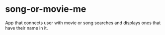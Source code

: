 # song-or-movie-me
App that connects user with movie or song searches and displays ones that have their name in it.
